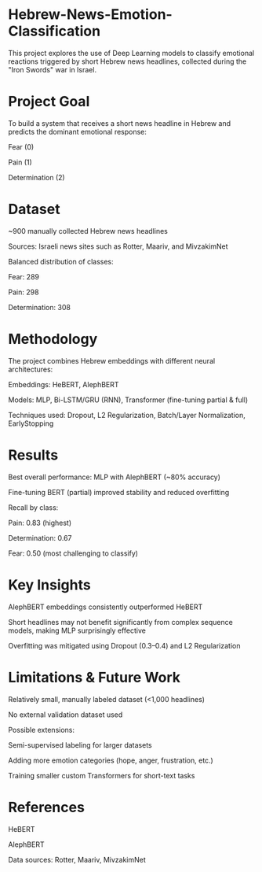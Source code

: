 # Hebrew-News-Emotion-Classification


This project explores the use of Deep Learning models to classify emotional reactions triggered by short Hebrew news headlines, collected during the "Iron Swords" war in Israel.

# Project Goal

To build a system that receives a short news headline in Hebrew and predicts the dominant emotional response:

Fear (0)

Pain (1)

Determination (2)

# Dataset

~900 manually collected Hebrew news headlines

Sources: Israeli news sites such as Rotter, Maariv, and MivzakimNet

Balanced distribution of classes:

Fear: 289

Pain: 298

Determination: 308

# Methodology

The project combines Hebrew embeddings with different neural architectures:

Embeddings: HeBERT, AlephBERT

Models: MLP, Bi-LSTM/GRU (RNN), Transformer (fine-tuning partial & full)

Techniques used: Dropout, L2 Regularization, Batch/Layer Normalization, EarlyStopping

# Results

Best overall performance: MLP with AlephBERT (~80% accuracy)

Fine-tuning BERT (partial) improved stability and reduced overfitting

Recall by class:

Pain: 0.83 (highest)

Determination: 0.67

Fear: 0.50 (most challenging to classify)

# Key Insights

AlephBERT embeddings consistently outperformed HeBERT

Short headlines may not benefit significantly from complex sequence models, making MLP surprisingly effective

Overfitting was mitigated using Dropout (0.3–0.4) and L2 Regularization

# Limitations & Future Work

Relatively small, manually labeled dataset (<1,000 headlines)

No external validation dataset used

Possible extensions:

Semi-supervised labeling for larger datasets

Adding more emotion categories (hope, anger, frustration, etc.)

Training smaller custom Transformers for short-text tasks

# References

HeBERT

AlephBERT

Data sources: Rotter, Maariv, MivzakimNet
